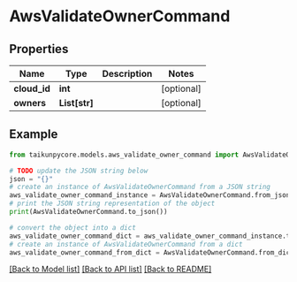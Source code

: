 # AwsValidateOwnerCommand


## Properties

Name | Type | Description | Notes
------------ | ------------- | ------------- | -------------
**cloud_id** | **int** |  | [optional] 
**owners** | **List[str]** |  | [optional] 

## Example

```python
from taikunpycore.models.aws_validate_owner_command import AwsValidateOwnerCommand

# TODO update the JSON string below
json = "{}"
# create an instance of AwsValidateOwnerCommand from a JSON string
aws_validate_owner_command_instance = AwsValidateOwnerCommand.from_json(json)
# print the JSON string representation of the object
print(AwsValidateOwnerCommand.to_json())

# convert the object into a dict
aws_validate_owner_command_dict = aws_validate_owner_command_instance.to_dict()
# create an instance of AwsValidateOwnerCommand from a dict
aws_validate_owner_command_from_dict = AwsValidateOwnerCommand.from_dict(aws_validate_owner_command_dict)
```
[[Back to Model list]](../README.md#documentation-for-models) [[Back to API list]](../README.md#documentation-for-api-endpoints) [[Back to README]](../README.md)


